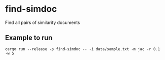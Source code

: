 # find-simdoc

Find all pairs of similarity documents

## Example to run

```
cargo run --release -p find-simdoc -- -i data/sample.txt -m jac -r 0.1 -w 5
```